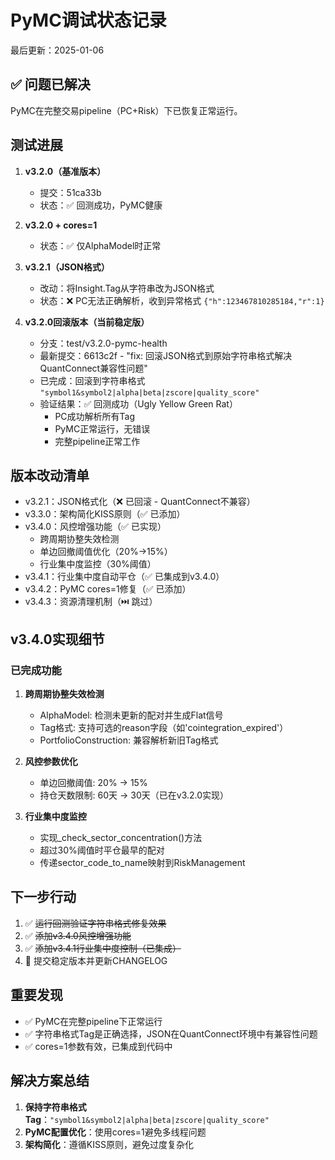 # PyMC调试状态记录
最后更新：2025-01-06

## ✅ 问题已解决
PyMC在完整交易pipeline（PC+Risk）下已恢复正常运行。

## 测试进展
1. **v3.2.0（基准版本）**
   - 提交：51ca33b
   - 状态：✅ 回测成功，PyMC健康
   
2. **v3.2.0 + cores=1**
   - 状态：✅ 仅AlphaModel时正常
   
3. **v3.2.1（JSON格式）**
   - 改动：将Insight.Tag从字符串改为JSON格式
   - 状态：❌ PC无法正确解析，收到异常格式 `{"h":123467810285184,"r":1}`
   
4. **v3.2.0回滚版本（当前稳定版）**
   - 分支：test/v3.2.0-pymc-health
   - 最新提交：6613c2f - "fix: 回滚JSON格式到原始字符串格式解决QuantConnect兼容性问题"
   - 已完成：回滚到字符串格式 `"symbol1&symbol2|alpha|beta|zscore|quality_score"`
   - 验证结果：✅ 回测成功（Ugly Yellow Green Rat）
     - PC成功解析所有Tag
     - PyMC正常运行，无错误
     - 完整pipeline正常工作

## 版本改动清单
- v3.2.1：JSON格式化（❌ 已回滚 - QuantConnect不兼容）
- v3.3.0：架构简化KISS原则（✅ 已添加）
- v3.4.0：风控增强功能（✅ 已实现）
  - 跨周期协整失效检测
  - 单边回撤阈值优化（20%→15%）
  - 行业集中度监控（30%阈值）
- v3.4.1：行业集中度自动平仓（✅ 已集成到v3.4.0）
- v3.4.2：PyMC cores=1修复（✅ 已添加）
- v3.4.3：资源清理机制（⏭️ 跳过）

## v3.4.0实现细节
### 已完成功能
1. **跨周期协整失效检测**
   - AlphaModel: 检测未更新的配对并生成Flat信号
   - Tag格式: 支持可选的reason字段（如'cointegration_expired'）
   - PortfolioConstruction: 兼容解析新旧Tag格式

2. **风控参数优化**
   - 单边回撤阈值: 20% → 15%
   - 持仓天数限制: 60天 → 30天（已在v3.2.0实现）

3. **行业集中度监控**
   - 实现_check_sector_concentration()方法
   - 超过30%阈值时平仓最早的配对
   - 传递sector_code_to_name映射到RiskManagement

## 下一步行动
1. ✅ ~~运行回测验证字符串格式修复效果~~
2. ✅ ~~添加v3.4.0风控增强功能~~
3. ✅ ~~添加v3.4.1行业集中度控制（已集成）~~
4. 🔄 提交稳定版本并更新CHANGELOG

## 重要发现
- ✅ PyMC在完整pipeline下正常运行
- ✅ 字符串格式Tag是正确选择，JSON在QuantConnect环境中有兼容性问题
- ✅ cores=1参数有效，已集成到代码中

## 解决方案总结
1. **保持字符串格式Tag**：`"symbol1&symbol2|alpha|beta|zscore|quality_score"`
2. **PyMC配置优化**：使用cores=1避免多线程问题
3. **架构简化**：遵循KISS原则，避免过度复杂化